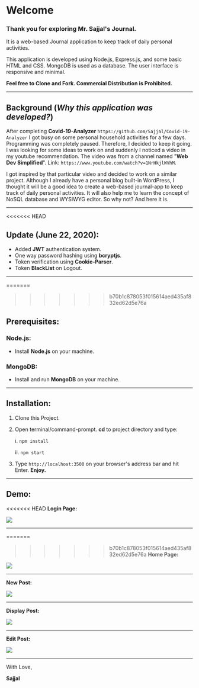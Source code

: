 # Welcome

### Thank you for exploring Mr. Sajjal's Journal.

It is a web-based Journal application to keep track of daily personal activities.

This application is developed using Node.js, Express.js, and some basic HTML and CSS. MongoDB is used as a database. The user interface is responsive and minimal.

**Feel free to Clone and Fork. Commercial Distribution is Prohibited.**

---

## Background (_Why this application was developed?_)

After completing **Covid-19-Analyzer** `https://github.com/Sajjal/Covid-19-Analyzer` I got busy on some personal household activities for a few days. Programming was completely paused. Therefore, I decided to keep it going. I was looking for some ideas to work on and suddenly I noticed a video in my youtube recommendation. The video was from a channel named "**Web Dev Simplified**". Link: `https://www.youtube.com/watch?v=1NrHkjlWVhM`.

I got inspired by that particular video and decided to work on a similar project. Although I already have a personal blog built-in WordPress, I thought it will be a good idea to create a web-based journal-app to keep track of daily personal activities. It will also help me to learn the concept of NoSQL database and WYSIWYG editor. So why not?
And here it is.

---
<<<<<<< HEAD
## Update (June 22, 2020):
- Added **JWT** authentication system.
- One way password hashing using **bcryptjs**.
- Token verification using **Cookie-Parser**.
- Token **BlackList** on Logout.

---
=======
>>>>>>> b70b1c878053f015614aed435af832ed62d5e76a

## Prerequisites:

### Node.js:

- Install **Node.js** on your machine.

### MongoDB:

- Install and run **MongoDB** on your machine.

---

## Installation:

1. Clone this Project.
2. Open terminal/command-prompt. **cd** to project directory and type:

   i. `npm install`

   ii. `npm start`

3. Type `http://localhost:3500` on your browser's address bar and hit Enter. **Enjoy.**

---

## Demo:

<<<<<<< HEAD
**Login Page:**

<img src="https://github.com/Sajjal/Daily-Journal/blob/master/public/images/Screen_shots/login.png">

---

=======
>>>>>>> b70b1c878053f015614aed435af832ed62d5e76a
**Home Page:**

<img src="https://github.com/Sajjal/Daily-Journal/blob/master/public/images/Screen_shots/home.png">

---

**New Post:**

<img src="https://github.com/Sajjal/Daily-Journal/blob/master/public/images/Screen_shots/new.png">

---

**Display Post:**

<img src="https://github.com/Sajjal/Daily-Journal/blob/master/public/images/Screen_shots/display.png">

---

**Edit Post:**

<img src="https://github.com/Sajjal/Daily-Journal/blob/master/public/images/Screen_shots/edit.png">

---

With Love,

**Sajjal**
